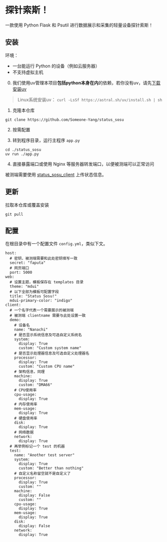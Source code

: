 # 探针索斯！

一款使用 Python Flask 和 Psutil 进行数据展示和采集的轻量设备探针索斯！

## 安装

环境：

- 一台能运行 Python 的设备（例如云服务器）
- 不支持虚拟主机

0. 我们使用uv管理本项目**包括python本身在内**的依赖，若你没有uv，请先[下载安装uv](https://docs.astral.sh/uv/getting-started/installation/)

> Linux系统安装uv： `curl -LsSf https://astral.sh/uv/install.sh | sh`

1. 克隆本仓库

```
git clone https://github.com/Someone-Yang/status_sosu
```

2. 按需配置

3. 转到程序目录，运行主程序 `app.py`

```
cd ./status_sosu
uv run ./app.py
```

4. 直接暴露端口或使用 Nginx 等服务器转发端口，以便被测端可以正常访问

被测端需要使用 [status_sosu_client](https://github.com/Someone-Yang/status_sosu_client) 上传状态信息。

## 更新

拉取本仓库或覆盖安装

```
git pull
```

## 配置

在根目录中有一个配置文件 `config.yml`，类似下文。

```
host:
  # 密钥，被测端需要和此处密钥填写一致
  secret: "faputa"
  # 网页端口
  port: 5000
web:
  # 设置主题，模板保存在 templates 目录
  theme: "mdui"
  # 以下全部为模板可配置字段
  title: "Status Sosu!"
  mdui-primary-color: "indigo"
client:
  # 一个名字代表一个需要展示的被测端
  # 被测端 clientname 需要与此处设置一致
  demo:
    # 设备名
    name: "Nanachi"
    # 是否显示系统信息及可选自定义系统名
    system:
      display: True
      custom: "Custom system name"
    # 是否显示处理器信息及可选自定义处理器名
    processor:
      display: True
      custom: "Custom CPU name"
    # 架构信息，同理
    machine:
      display: True
      custom: "DMA66"
    # CPU使用率
    cpu-usage:
      display: True
    # 内存使用率
    mem-usage:
      display: True
    # 硬盘使用率
    disk:
      display: True
    # 网络数据
    network:
      display: True
  # 再举例标记一个 test 的机器
  test:
    name: "Another test server"
    system:
      display: True
      custom: "Better than nothing"
    # 自定义名称留空就不是自定义了
    processor:
      display: True
      custom: ""
    machine:
      display: False
      custom: ""
    cpu-usage:
      display: True
    mem-usage:
      display: True
    disk:
      display: False
    network:
      display: True
```
